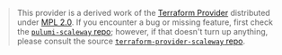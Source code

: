 > This provider is a derived work of the [Terraform Provider](https://github.com/terraform-providers/terraform-provider-scaleway)
> distributed under [MPL 2.0](https://www.mozilla.org/en-US/MPL/2.0/). If you encounter a bug or missing feature,
> first check the [`pulumi-scaleway` repo](/issues); however, if that doesn't turn up anything,
> please consult the source [`terraform-provider-scaleway` repo](https://github.com/terraform-providers/terraform-provider-scaleway/issues).
